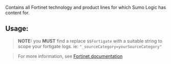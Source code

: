 Contains all Fortinet technology and product lines for which Sumo Logic has content for.

## Usage:

> **NOTE:** you **MUST** find a replace `$$Fortigate` with a suitable string to scope your fortigate logs. ie: `"_sourceCategory=yourSourceCategory"`


>For more information, see [Fortinet documentation](http://docs.fortinet.com/uploaded/files/1048/fortigate-loggingreporting-40-mr3.pdf)
